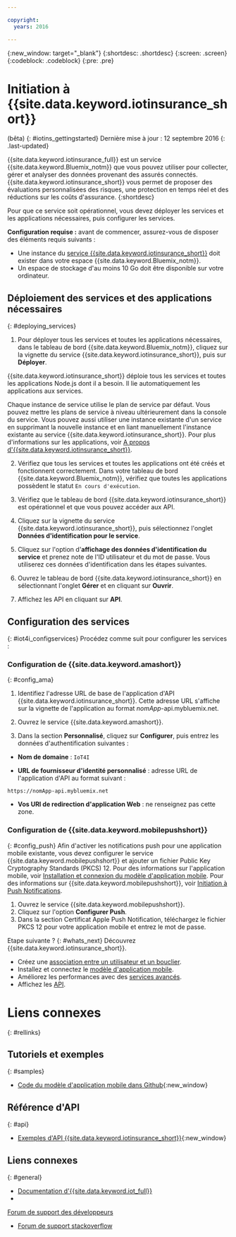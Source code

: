 ```yaml
---

copyright:
  years: 2016

---
```


<!-- Common attributes used in the template are defined as follows: -->
{:new_window: target="\_blank"}
{:shortdesc: .shortdesc}
{:screen: .screen}
{:codeblock: .codeblock}
{:pre: .pre}


<!-- {{site.data.keyword.iotinsurance_full}}  {{site.data.keyword.iotinsurance_short}}  -->


# Initiation à {{site.data.keyword.iotinsurance_short}}
(bêta)
{: #iotins_gettingstarted}
Dernière mise à jour : 12 septembre 2016
{: .last-updated}

{{site.data.keyword.iotinsurance_full}} est un service {{site.data.keyword.Bluemix_notm}} que vous pouvez utiliser pour collecter,
gérer et analyser des données provenant des assurés connectés. {{site.data.keyword.iotinsurance_short}} vous permet de proposer des évaluations
personnalisées des risques, une protection en temps réel et des réductions sur les coûts d'assurance.
{:shortdesc}

Pour que ce service soit opérationnel, vous devez déployer les services et les applications nécessaires, puis configurer les services. 

**Configuration requise :** avant de commencer, assurez-vous de disposer des éléments requis suivants :

- Une instance du
[service {{site.data.keyword.iotinsurance_short}}](https://new-console.ng.bluemix.net/catalog/services/iot-for-insurance/) doit
exister dans votre espace {{site.data.keyword.Bluemix_notm}}. 
- Un espace de stockage d'au moins 10 Go doit être disponible sur votre ordinateur. 

## Déploiement des services et des applications nécessaires 
{: #deploying_services}

1. Pour déployer tous les services et toutes les applications nécessaires, dans le tableau de bord {{site.data.keyword.Bluemix_notm}},
cliquez sur la vignette du service {{site.data.keyword.iotinsurance_short}}, puis sur **Déployer**.

  {{site.data.keyword.iotinsurance_short}} déploie tous les services et toutes les applications Node.js dont il a besoin. Il lie
automatiquement les applications aux services.


  Chaque instance de service utilise le plan de service par défaut. Vous pouvez mettre les plans de service à niveau ultérieurement dans la console
du service. Vous pouvez aussi utiliser une instance existante d'un service en supprimant la nouvelle instance et en liant manuellement l'instance existante
au service {{site.data.keyword.iotinsurance_short}}. Pour plus d'informations sur les applications, voir
[A propos d'{{site.data.keyword.iotinsurance_short}}](iotinsurance_overview.html).

2. Vérifiez que tous les services et toutes les applications ont été créés et fonctionnent correctement. Dans votre tableau de bord
{{site.data.keyword.Bluemix_notm}}, vérifiez que toutes les applications possèdent le statut `En cours d'exécution`.

3. Vérifiez que le tableau de bord {{site.data.keyword.iotinsurance_short}} est opérationnel et que vous pouvez accéder aux API. 
  1. Cliquez sur la vignette du service {{site.data.keyword.iotinsurance_short}}, puis sélectionnez l'onglet **Données d'identification pour le service**.

  2. Cliquez sur l'option d'**affichage des données d'identification du service** et prenez note de l'ID
utilisateur et du mot de
passe. Vous utiliserez ces données d'identification dans les étapes suivantes. 
  3. Ouvrez le tableau de bord {{site.data.keyword.iotinsurance_short}} en sélectionnant l'onglet **Gérer** et en
cliquant sur **Ouvrir**.
  4. Affichez les API en cliquant sur **API**.

## Configuration des services 
{: #iot4i_configservices}
Procédez comme suit pour configurer les services : 

### Configuration de {{site.data.keyword.amashort}}
{: #config_ama}
1. Identifiez l'adresse URL de base de l'application d'API {{site.data.keyword.iotinsurance_short}}. Cette adresse URL s'affiche sur la
vignette de l'application au format *nomApp*-api.mybluemix.net.

2. Ouvrez le service {{site.data.keyword.amashort}}.

3. Dans la section **Personnalisé**, cliquez sur **Configurer**, puis entrez les données d'authentification
suivantes :


  - **Nom de domaine** : `IoT4I`

  - **URL de fournisseur d'identité personnalisé** : adresse URL de l'application d'API au format
suivant :

  ```
  https://nomApp-api.mybluemix.net
  ```

  - **Vos URI de redirection d'application Web** : ne renseignez pas cette zone. 

### Configuration de {{site.data.keyword.mobilepushshort}}
{: #config_push}
Afin d'activer les notifications push pour une application mobile existante, vous devez configurer le service {{site.data.keyword.mobilepushshort}}
et ajouter un fichier Public
Key Cryptography Standards (PKCS) 12. Pour des informations sur l'application mobile, voir [Installation et
connexion du modèle d'application mobile](iotinsurance_mobile_app.html). Pour des informations sur {{site.data.keyword.mobilepushshort}}, voir
[Initiation à Push Notifications](https://new-console.stage1.ng.bluemix.net/docs/services/mobilepush/index.html).

  1. Ouvrez le service {{site.data.keyword.mobilepushshort}}.
  2. Cliquez sur l'option **Configurer Push**.
  3. Dans la section Certificat Apple Push Notification, téléchargez le fichier PKCS 12 pour votre application mobile et entrez le mot
de
passe. 

Etape suivante ?
{: #whats_next}
Découvrez {{site.data.keyword.iotinsurance_short}}.

- Créez une [association entre un utilisateur et un bouclier](iotinsurance_create_users.html).
- Installez et connectez le [modèle d'application mobile](iotinsurance_mobile_app.html).
- Améliorez les performances avec des [services avancés](iotinsurance_advancedservices.html).
- Affichez les [API](https://iot4i-docs-api.mybluemix.net/dist/).

# Liens connexes 
{: #rellinks}

## Tutoriels et exemples 
{: #samples}
* [Code du modèle d'application mobile dans Github](https://github.com/ibm-watson-iot/ioti-mobile){:new_window}

## Référence d'API 
{: #api}
* [Exemples d'API {{site.data.keyword.iotinsurance_short}}](https://iot4i-docs-api.mybluemix.net/dist/){:new_window}

## Liens connexes 
{: #general}
* [Documentation d'{{site.data.keyword.iot_full}}](https://new-console.ng.bluemix.net/docs/services/IoT/index.html)
* 
[Forum de
support des développeurs](https://developer.ibm.com/answers/search.html?f=&type=question&redirect=search%2Fsearch&sort=relevance&q=%2B[iot]%20%2B[bluemix])
* [Forum de support stackoverflow](http://stackoverflow.com/questions/tagged/ibm-bluemix)

